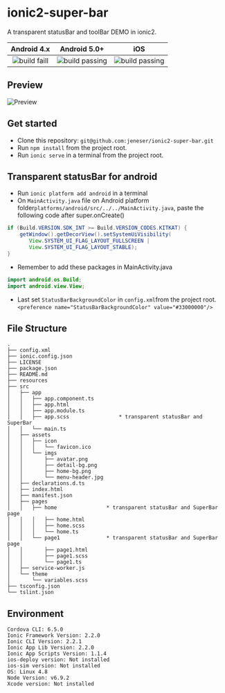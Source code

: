 # ionic2-super-bar
A transparent statusBar and toolBar DEMO in ionic2.

|Android 4.x|Android 5.0+|iOS|
|:-:|:-:|:-:|
|![build faill](https://img.shields.io/badge/build-failing-red.svg)|![build passing](https://img.shields.io/badge/build-passing-brightgreen.svg)|![build passing](https://img.shields.io/badge/build-passing-brightgreen.svg)|

## Preview
<img src="https://github.com/jeneser/jeneser.github.io/blob/master/assets/images/ionic2-super-bar-demo.gif?raw=true" alt="Preview">

## Get started
* Clone this repository:  `git@github.com:jeneser/ionic2-super-bar.git`
* Run `npm install` from the project root.
* Run `ionic serve` in a terminal from the project root.

## Transparent statusBar for android
* Run `ionic platform add android` in a terminal
* On `MainActivity.java` file on Android platform folder`platforms/android/src/../../MainActivity.java`, paste the following code after super.onCreate()
```java
if (Build.VERSION.SDK_INT >= Build.VERSION_CODES.KITKAT) {
	getWindow().getDecorView().setSystemUiVisibility(
	   View.SYSTEM_UI_FLAG_LAYOUT_FULLSCREEN |
	   View.SYSTEM_UI_FLAG_LAYOUT_STABLE);
}
```
* Remember to add these packages in MainActivity.java
```java
import android.os.Build;
import android.view.View;
```
* Last set `StatusBarBackgroundColor` in `config.xml`from the project root.
`<preference name="StatusBarBackgroundColor" value="#33000000"/>`

## File Structure
```
.
├── config.xml
├── ionic.config.json
├── LICENSE
├── package.json
├── README.md
├── resources
├── src
│   ├── app
│   │   ├── app.component.ts
│   │   ├── app.html
│   │   ├── app.module.ts
│   │   ├── app.scss				* transparent statusBar and SuperBar
│   │   └── main.ts
│   ├── assets
│   │   ├── icon
│   │   │   └── favicon.ico
│   │   └── imgs
│   │       ├── avatar.png
│   │       ├── detail-bg.png
│   │       ├── home-bg.png
│   │       └── menu-header.jpg
│   ├── declarations.d.ts
│   ├── index.html
│   ├── manifest.json
│   ├── pages
│   │   ├── home				* transparent statusBar and SuperBar page
│   │   │   ├── home.html
│   │   │   ├── home.scss
│   │   │   └── home.ts
│   │   └── page1				* transparent statusBar and SuperBar page
│   │       ├── page1.html
│   │       ├── page1.scss
│   │       └── page1.ts
│   ├── service-worker.js
│   └── theme
│       └── variables.scss
├── tsconfig.json
└── tslint.json
```

## Environment
```
Cordova CLI: 6.5.0
Ionic Framework Version: 2.2.0
Ionic CLI Version: 2.2.1
Ionic App Lib Version: 2.2.0
Ionic App Scripts Version: 1.1.4
ios-deploy version: Not installed
ios-sim version: Not installed
OS: Linux 4.8
Node Version: v6.9.2
Xcode version: Not installed
```
